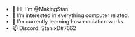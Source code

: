 - 👋 Hi, I’m @MakingStan
- 👀 I’m interested in everything computer related.
- 🌱 I’m currently learning how emulation works.
- 📫 Discord: Stan xD#7662

<!---
MakingStan/MakingStan is a ✨ special ✨ repository because its `README.md` (this file) appears on your GitHub profile.
You can click the Preview link to take a look at your changes.
--->
